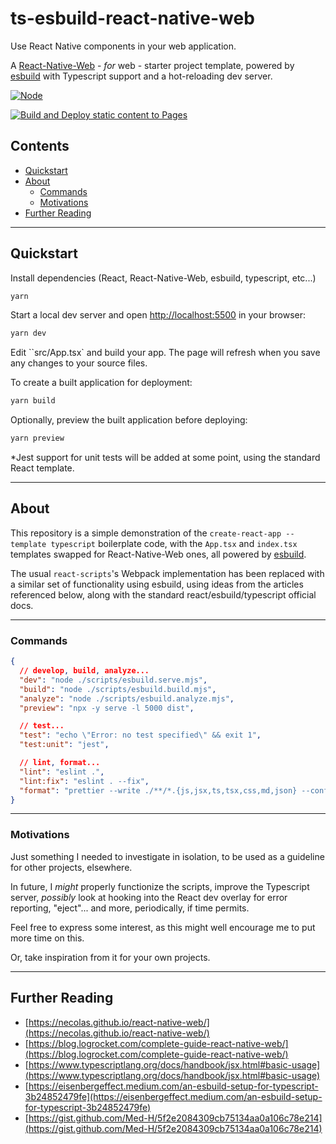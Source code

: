 # ts-esbuild-react-native-web

Use React Native components in your web application.

A [React-Native-Web](https://necolas.github.io/react-native-web/) - *for* web - starter project template, powered by [esbuild](https://esbuild.github.io/) with Typescript support and a hot-reloading dev server.

[![Node](https://github.com/nathanjhood/ts-esbuild-react/actions/workflows/node.yml/badge.svg)](https://github.com/nathanjhood/ts-esbuild-react/actions/workflows/node.yml)

[![Build and Deploy static content to Pages](https://github.com/nathanjhood/ts-esbuild-react/actions/workflows/static.yml/badge.svg)](https://github.com/nathanjhood/ts-esbuild-react/actions/workflows/static.yml)

## Contents
- [Quickstart](#quickstart)
- [About](#about)
  - [Commands](#commands)
  - [Motivations](#motivations)
- [Further Reading](#further-reading)

---

## Quickstart

Install dependencies (React, React-Native-Web, esbuild, typescript, etc...)

```sh
yarn
```

Start a local dev server and open [http://localhost:5500](http://localhost:5500) in your browser:

```sh
yarn dev
```

Edit ``src/App.tsx` and build your app. The page will refresh when you save any changes to your source files.

To create a built application for deployment:

```sh
yarn build
```

Optionally, preview the built application before deploying:

```sh
yarn preview
```

*Jest support for unit tests will be added at some point, using the standard React template.

---

## About

This repository is a simple demonstration of the `create-react-app --template typescript` boilerplate code, with the `App.tsx` and `index.tsx` templates swapped for React-Native-Web ones, all powered by [esbuild](https://esbuild.github.io/).

The usual `react-scripts`'s Webpack implementation has been replaced with a similar set of functionality using esbuild, using ideas from the articles referenced below, along with the standard react/esbuild/typescript official docs.

---

### Commands

```json
{
  // develop, build, analyze...
  "dev": "node ./scripts/esbuild.serve.mjs",
  "build": "node ./scripts/esbuild.build.mjs",
  "analyze": "node ./scripts/esbuild.analyze.mjs",
  "preview": "npx -y serve -l 5000 dist",

  // test...
  "test": "echo \"Error: no test specified\" && exit 1",
  "test:unit": "jest",

  // lint, format...
  "lint": "eslint .",
  "lint:fix": "eslint . --fix",
  "format": "prettier --write ./**/*.{js,jsx,ts,tsx,css,md,json} --config ./prettier.config.cjs"
}
```

---

### Motivations

Just something I needed to investigate in isolation, to be used as a guideline for other projects, elsewhere.

In future, I *might* properly functionize the scripts, improve the Typescript server, *possibly* look at hooking into the React dev overlay for error reporting, "eject"... and more, periodically, if time permits.

Feel free to express some interest, as this might well encourage me to put more time on this.

Or, take inspiration from it for your own projects.

---

## Further Reading

- [https://necolas.github.io/react-native-web/](https://necolas.github.io/react-native-web/)
- [https://blog.logrocket.com/complete-guide-react-native-web/](https://blog.logrocket.com/complete-guide-react-native-web/)
- [https://www.typescriptlang.org/docs/handbook/jsx.html#basic-usage](https://www.typescriptlang.org/docs/handbook/jsx.html#basic-usage)
- [https://eisenbergeffect.medium.com/an-esbuild-setup-for-typescript-3b24852479fe](https://eisenbergeffect.medium.com/an-esbuild-setup-for-typescript-3b24852479fe)
- [https://gist.github.com/Med-H/5f2e2084309cb75134aa0a106c78e214](https://gist.github.com/Med-H/5f2e2084309cb75134aa0a106c78e214)
